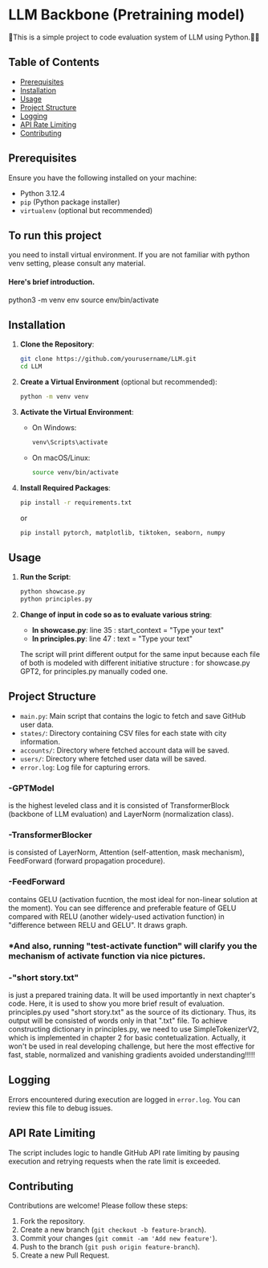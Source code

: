 # LLM Backbone (Pretraining model)

👋This is a simple project to code evaluation system of LLM using Python.🧙‍♂️

## Table of Contents

- [Prerequisites](#prerequisites)
- [Installation](#installation)
- [Usage](#usage)
- [Project Structure](#project-structure)
- [Logging](#logging)
- [API Rate Limiting](#api-rate-limiting)
- [Contributing](#contributing)

## Prerequisites

Ensure you have the following installed on your machine:

- Python 3.12.4
- `pip` (Python package installer)
- `virtualenv` (optional but recommended)

## To run this project
you need to install virtual environment.
If you are not familiar with python venv setting, please consult any material. 
#### Here's brief introduction.
python3 -m venv env
source env/bin/activate

## Installation

1. **Clone the Repository**:
    ```sh
    git clone https://github.com/yourusername/LLM.git
    cd LLM
    ```

2. **Create a Virtual Environment** (optional but recommended):
    ```sh
    python -m venv venv
    ```

3. **Activate the Virtual Environment**:

    - On Windows:
        ```sh
        venv\Scripts\activate
        ```
    - On macOS/Linux:
        ```sh
        source venv/bin/activate
        ```

4. **Install Required Packages**:
    ```sh
    pip install -r requirements.txt
    ```

    or
     ```sh
    pip install pytorch, matplotlib, tiktoken, seaborn, numpy
    ```

## Usage

1. **Run the Script**:
    ```sh
    python showcase.py
    python principles.py
    ```

2. **Change of input in code so as to evaluate various string**:
    - **In showcase.py**: line 35 : start_context = "Type your text"
    - **In principles.py**: line 47 : text = "Type your text"

    The script will print different output for the same input because each file of both is modeled with different initiative structure : for showcase.py GPT2, for principles.py manually coded one.

## Project Structure

- `main.py`: Main script that contains the logic to fetch and save GitHub user data.
- `states/`: Directory containing CSV files for each state with city information.
- `accounts/`: Directory where fetched account data will be saved.
- `users/`: Directory where fetched user data will be saved.
- `error.log`: Log file for capturing errors.

### -GPTModel
is the highest leveled class and it is consisted of TransformerBlock (backbone of LLM evaluation) and LayerNorm (normalization class).

### -TransformerBlocker
is consisted of LayerNorm, Attention (self-attention, mask mechanism), FeedForward (forward propagation procedure).

### -FeedForward
contains GELU (activation fucntion, the most ideal for non-linear solution at the moment).
You can see difference and preferable feature of GELU compared with RELU (another widely-used activation function) in "difference between RELU and GELU". It draws graph.

### *And also, running "test-activate function" will clarify you the mechanism of activate function via nice pictures.

### -"short story.txt"
is just a prepared training data. It will be used importantly in next chapter's code. Here, it is used to show you more brief result of evaluation.
principles.py used "short story.txt" as the source of its dictionary. Thus, its output will be consisted of words only in that ".txt" file. To achieve constructing dictionary in principles.py, we need to use SimpleTokenizerV2, which is implemented in chapter 2 for basic contetualization. Actually, it won't be used in real developing challenge, but here the most effective for fast, stable, normalized and vanishing gradients avoided understanding!!!!!


## Logging

Errors encountered during execution are logged in `error.log`. You can review this file to debug issues.

## API Rate Limiting

The script includes logic to handle GitHub API rate limiting by pausing execution and retrying requests when the rate limit is exceeded.

## Contributing

Contributions are welcome! Please follow these steps:

1. Fork the repository.
2. Create a new branch (`git checkout -b feature-branch`).
3. Commit your changes (`git commit -am 'Add new feature'`).
4. Push to the branch (`git push origin feature-branch`).
5. Create a new Pull Request.
